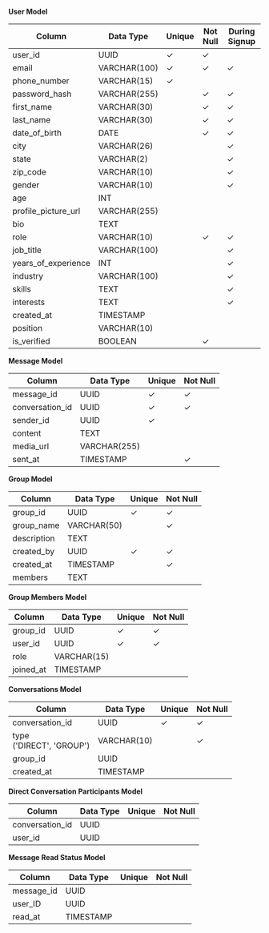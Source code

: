 **User Model**

| Column              | Data Type    | Unique | Not Null | During Signup |
| ------------------- | ------------ | ------ | -------- | ------------- |
| user_id             | UUID         | ✓      | ✓        |               |
| email               | VARCHAR(100) | ✓      | ✓        | ✓             |
| phone_number        | VARCHAR(15)  | ✓      |          |               |
| password_hash       | VARCHAR(255) |        | ✓        | ✓             |
| first_name          | VARCHAR(30)  |        | ✓        | ✓             |
| last_name           | VARCHAR(30)  |        | ✓        | ✓             |
| date_of_birth       | DATE         |        | ✓        | ✓             |
| city                | VARCHAR(26)  |        |          | ✓             |
| state               | VARCHAR(2)   |        |          | ✓             |
| zip_code            | VARCHAR(10)  |        |          | ✓             |
| gender              | VARCHAR(10)  |        |          | ✓             |
| age                 | INT          |        |          |               |
| profile_picture_url | VARCHAR(255) |        |          |               |
| bio                 | TEXT         |        |          |               |
| role                | VARCHAR(10)  |        | ✓        | ✓             |
| job_title           | VARCHAR(100) |        |          | ✓             |
| years_of_experience | INT          |        |          | ✓             |
| industry            | VARCHAR(100) |        |          | ✓             |
| skills              | TEXT         |        |          | ✓             |
| interests           | TEXT         |        |          | ✓             |
| created_at          | TIMESTAMP    |        |          |               |
| position            | VARCHAR(10)  |        |          |               |
| is_verified         | BOOLEAN      |        | ✓        |               |


**Message Model**

| Column          | Data Type    | Unique | Not Null |
| --------------- | ------------ | ------ | -------- |
| message_id      | UUID         | ✓      | ✓        |
| conversation_id | UUID         | ✓      | ✓        |
| sender_id       | UUID         | ✓      |          |
| content         | TEXT         |        |          |
| media_url       | VARCHAR(255) |        |          |
| sent_at         | TIMESTAMP    |        | ✓        |


**Group Model**

| Column      | Data Type   | Unique | Not Null |
| ----------- | ----------- | ------ | -------- |
| group_id    | UUID        | ✓      | ✓        |
| group_name  | VARCHAR(50) |        | ✓        |
| description | TEXT        |        |          |
| created_by  | UUID        | ✓      | ✓        |
| created_at  | TIMESTAMP   |        | ✓        |
| members     | TEXT        |        |          |

**Group Members Model**

| Column    | Data Type   | Unique | Not Null |
| --------- | ----------- | ------ | -------- |
| group_id  | UUID        | ✓      | ✓        |
| user_id   | UUID        | ✓      | ✓        |
| role      | VARCHAR(15) |        |          |
| joined_at | TIMESTAMP   |        |          |

**Conversations Model**

| Column                      | Data Type   | Unique | Not Null |
| --------------------------- | ----------- | ------ | -------- |
| conversation_id             | UUID        | ✓      | ✓        |
| type<br>('DIRECT', 'GROUP') | VARCHAR(10) |        | ✓        |
| group_id                    | UUID        |        |          |
| created_at                  | TIMESTAMP   |        |          |

**Direct Conversation Participants Model**

| Column          | Data Type | Unique | Not Null |
| --------------- | --------- | ------ | -------- |
| conversation_id | UUID      |        |          |
| user_id         | UUID      |        |          |

**Message Read Status Model**

| Column     | Data Type | Unique | Not Null |
| ---------- | --------- | ------ | -------- |
| message_id | UUID      |        |          |
| user_ID    | UUID      |        |          |
| read_at    | TIMESTAMP |        |          |
